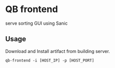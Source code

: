 # QB frontend

serve sorting GUI using Sanic

## Usage
Download and Install artifact from building server.
```
qb-frontend -i [HOST_IP] -p [HOST_PORT]
```
